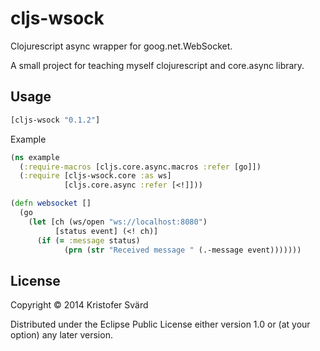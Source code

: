 # cljs-wsock

Clojurescript async wrapper for goog.net.WebSocket.

A small project for teaching myself clojurescript and core.async library.

## Usage

```clojure
[cljs-wsock "0.1.2"]
```

Example

```clojure
(ns example
  (:require-macros [cljs.core.async.macros :refer [go]])
  (:require [cljs-wsock.core :as ws]
            [cljs.core.async :refer [<!]]))

(defn websocket []
  (go
    (let [ch (ws/open "ws://localhost:8080")
          [status event] (<! ch)]
      (if (= :message status)
            (prn (str "Received message " (.-message event)))))))
```

## License

Copyright © 2014 Kristofer Svärd

Distributed under the Eclipse Public License either version 1.0 or (at
your option) any later version.
